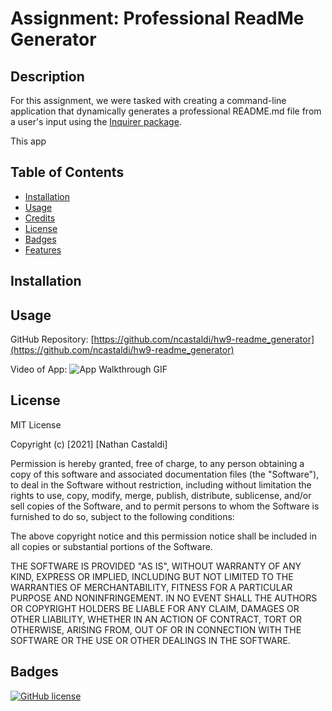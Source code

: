 # Assignment: Professional ReadMe Generator

## Description

For this assignment, we were tasked with creating a command-line application that dynamically generates a professional README.md file from a user's input using the [Inquirer package](https://www.npmjs.com/package/inquirer).

This app

## Table of Contents

- [Installation](#installation)
- [Usage](#usage)
- [Credits](#credits)
- [License](#license)
- [Badges](#badges)
- [Features](#features)

## Installation

## Usage

GitHub Repository: [https://github.com/ncastaldi/hw9-readme_generator](https://github.com/ncastaldi/hw9-readme_generator)

Video of App: ![App Walkthrough GIF](./assets/recordingOfApp.gif)

## License

MIT License

Copyright (c) [2021] [Nathan Castaldi]

Permission is hereby granted, free of charge, to any person obtaining a copy
of this software and associated documentation files (the "Software"), to deal
in the Software without restriction, including without limitation the rights
to use, copy, modify, merge, publish, distribute, sublicense, and/or sell
copies of the Software, and to permit persons to whom the Software is
furnished to do so, subject to the following conditions:

The above copyright notice and this permission notice shall be included in all
copies or substantial portions of the Software.

THE SOFTWARE IS PROVIDED "AS IS", WITHOUT WARRANTY OF ANY KIND, EXPRESS OR
IMPLIED, INCLUDING BUT NOT LIMITED TO THE WARRANTIES OF MERCHANTABILITY,
FITNESS FOR A PARTICULAR PURPOSE AND NONINFRINGEMENT. IN NO EVENT SHALL THE
AUTHORS OR COPYRIGHT HOLDERS BE LIABLE FOR ANY CLAIM, DAMAGES OR OTHER
LIABILITY, WHETHER IN AN ACTION OF CONTRACT, TORT OR OTHERWISE, ARISING FROM,
OUT OF OR IN CONNECTION WITH THE SOFTWARE OR THE USE OR OTHER DEALINGS IN THE
SOFTWARE.

## Badges

[![GitHub license](https://img.shields.io/github/license/ncastaldi/hw9-readme_generator?style=for-the-badge)](https://github.com/ncastaldi/hw9-readme_generator/blob/main/LICENSE)
